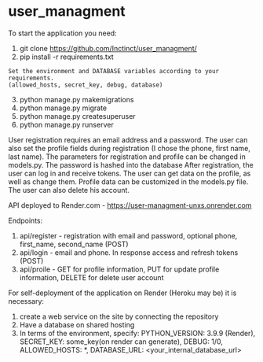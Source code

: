 # user_managment
To start the application you need:
  1. git clone https://github.com/Inctinct/user_managment/
  2. pip install -r requirements.txt

    Set the environment and DATABASE variables according to your requirements.
    (allowed_hosts, secret_key, debug, database)
  3. python manage.py makemigrations
  4. python manage.py migrate
  5. python manage.py createsuperuser
  6. python manage.py runserver


User registration requires an email address and a password.
The user can also set the profile fields during registration (I chose the phone, first name, last name). 
The parameters for registration and profile can be changed in models.py.
The password is hashed into the database
After registration, the user can log in and receive tokens.
The user can get data on the profile, as well as change them.
Profile data can be customized in the models.py file.
The user can also delete his account.

  API deployed to Render.com - https://user-managment-unxs.onrender.com

  Endpoints:
  1. api/register - registration with email and password, optional phone, first_name, second_name (POST)
  3. api/login - email and phone. In response access and refresh tokens (POST)
  4. api/proile - GET for profile information, PUT for update profile information, DELETE for delete user account
              

For self-deployment of the application on Render (Heroku may be) it is necessary:
  1. create a web service on the site by connecting the repository
  2. Have a database on shared hosting
  3. In terms of the environment, specify: PYTHON_VERSION: 3.9.9 (Render), SECRET_KEY: some_key(on render can generate), DEBUG: 1/0, ALLOWED_HOSTS: *, DATABASE_URL: <your_internal_database_url>
